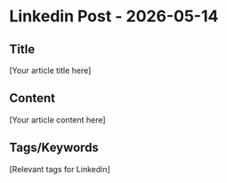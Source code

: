 # Linkedin Post - 2026-05-14

## Title
[Your article title here]

## Content
[Your article content here]

## Tags/Keywords
[Relevant tags for Linkedin]
